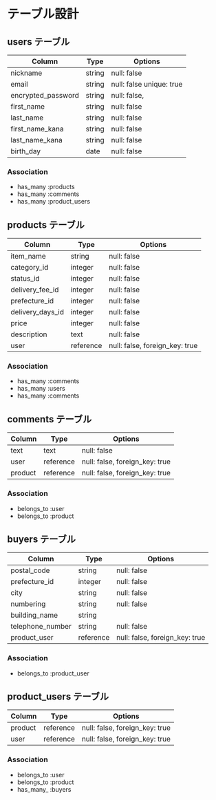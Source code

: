 # テーブル設計

## users テーブル

| Column             | Type   | Options                   |
| -----------------  | ------ | ------------------------- |
| nickname           | string | null: false               |
| email              | string | null: false  unique: true |
| encrypted_password | string | null: false,              |               
| first_name         | string | null: false               |
| last_name          | string | null: false               |
| first_name_kana    | string | null: false               |
| last_name_kana     | string | null: false               |
| birth_day          | date   | null: false               |



### Association

- has_many :products
- has_many :comments
- has_many :product_users


## products テーブル

| Column           | Type       | Options                         |
| ---------------- | ---------- | ------------------------------- |
| item_name        | string     | null: false                     | 
| category_id      | integer    | null: false                     |
| status_id        | integer    | null: false                     |
| delivery_fee_id  | integer    | null: false                     |
| prefecture_id    | integer    | null: false                     | #発送下の地域
| delivery_days_id | integer    | null: false                     |
| price            | integer    | null: false                     |
| description      | text       | null: false                     |
| user             | reference  | null: false,  foreign_key: true |

### Association

- has_many :comments
- has_many :users
- has_many :comments




## comments テーブル

| Column    | Type       | Options                        |
| --------- | ---------- | ------------------------------ |
| text      | text       | null: false                    |
| user      | reference  | null: false, foreign_key: true |
| product   | reference  | null: false, foreign_key: true |

### Association

- belongs_to :user
- belongs_to :product

## buyers テーブル

| Column           | Type       | Options                         |
| ---------------- | ---------- | ------------------------------- |
| postal_code      | string     | null: false                     | 
| prefecture_id    | integer    | null: false                     | #発送先の地域
| city             | string     | null: false                     |
| numbering        | string     | null: false                     |
| building_name    | string     |                                 | 
| telephone_number | string     | null: false                     |
| product_user     | reference  | null: false, foreign_key: true  |

### Association

- belongs_to :product_user


## product_users テーブル

| Column  | Type       | Options                        |
| ------- | ---------- | ------------------------------ |
| product | reference  | null: false, foreign_key: true |
| user    | reference  | null: false, foreign_key: true |


### Association

- belongs_to :user
- belongs_to :product
- has_many_ :buyers

